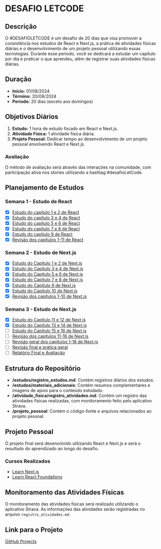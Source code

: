 # DESAFIO LETCODE

## Descrição

O #DESAFIOLETCODE é um desafio de 20 dias que visa promover a consistência nos estudos de React e Next.js, a prática de atividades físicas diárias e o desenvolvimento de um projeto pessoal utilizando essas tecnologias. Durante esse período, você se dedicará a estudar um capítulo por dia e praticar o que aprendeu, além de registrar suas atividades físicas diárias.

## Duração

- **Início:** 01/08/2024
- **Término:** 20/08/2024
- **Período:** 20 dias (exceto aos domingos)

## Objetivos Diários

1. **Estudo:** 1 hora de estudo focado em React e Next.js.
2. **Atividade Física:** 1 atividade física diária.
3. **Projeto Pessoal:** Dedicar tempo ao desenvolvimento de um projeto pessoal envolvendo React e Next.js.

### Avaliação

O método de avaliação será através das interações na comunidade, com participação ativa nos stories utilizando a hashtag #desafioLetCode.

## Planejamento de Estudos

### Semana 1 - Estudo de React

- [x] [Estudo do capítulo 1 e 2 de React](https://github.com/Kianelc/desafio-letcode/issues/1)
- [x] [Estudo do capítulo 3 e 4 de React](https://github.com/Kianelc/desafio-letcode/issues/2)
- [x] [Estudo do capítulo 5 e 6 de React](https://github.com/Kianelc/desafio-letcode/issues/3)
- [x] [Estudo do capítulo 7 e 8 de React](https://github.com/Kianelc/desafio-letcode/issues/4)
- [x] [Estudo do capítulo 9 de React](https://github.com/Kianelc/desafio-letcode/issues/5)
- [x] [Revisão dos capítulos 1-11 de React](https://github.com/Kianelc/desafio-letcode/issues/6)

### Semana 2 - Estudo de Next.js

- [x] [Estudo do Capítulo 1 e 2 de Next.js](https://github.com/Kianelc/desafio-letcode/issues/7)
- [x] [Estudo do Capítulo 3 e 4 de Next.js](https://github.com/Kianelc/desafio-letcode/issues/8)
- [x] [Estudo do Capítulo 5 e 6 de Next.js](https://github.com/Kianelc/desafio-letcode/issues/9)
- [x] [Estudo do Capítulo 7 e 8 de Next.js](https://github.com/Kianelc/desafio-letcode/issues/10)
- [x] [Estudo do Capítulo 9 de Next.js](https://github.com/Kianelc/desafio-letcode/issues/11)
- [x] [Estudo do Capítulo 10 de Next.js](https://github.com/Kianelc/desafio-letcode/issues/12)
- [x] [Revisão dos capítulos 1-10 de Next.js](https://github.com/Kianelc/desafio-letcode/issues/13)

### Semana 3 - Estudo de Next.js

- [x] [Estudo do Capítulo 11 e 12 de Next.js](https://github.com/Kianelc/desafio-letcode/issues/14)
- [x] [Estudo do Capítulo 13 e 14 de Next.js](https://github.com/Kianelc/desafio-letcode/issues/15)
- [ ] [Estudo do Capítulo 15 e 16 de Next.js](https://github.com/Kianelc/desafio-letcode/issues/16)
- [ ] [Revisão dos capítulos 11-16 de Next.js](https://github.com/Kianelc/desafio-letcode/issues/17)
- [ ] [Revisão geral dos capítulos 1-16 de Next.js](https://github.com/Kianelc/desafio-letcode/issues/18)
- [ ] [Revisão final e prática geral](https://github.com/Kianelc/desafio-letcode/issues/19)
- [ ] [Relatório Final e Avaliação](https://github.com/Kianelc/desafio-letcode/issues/20)

## Estrutura do Repositório

- **/estudos/registro_estudos.md**: Contém registros diários dos estudos.
- **/estudos/materiais_adicionais**: Contém resumos complementares e imagens de apoio para o conteúdo estudado.
- **/atividade_fisica/registro_atividades.md**: Contém um registro das atividades físicas realizadas, com monitoramento feito pelo aplicativo Strava.
- **/projeto_pessoal**: Contém o código-fonte e arquivos relacionados ao projeto pessoal.

## Projeto Pessoal

O projeto final será desenvolvido utilizando React e Next.js e será o resultado do aprendizado ao longo do desafio.

### Cursos Realizados

- [Learn Next.js](https://nextjs.org/learn)
- [Learn React Foundations](https://nextjs.org/learn/react-foundations)

## Monitoramento das Atividades Físicas

O monitoramento das atividades físicas será realizado utilizando o aplicativo Strava. As informações das atividades serão registradas no arquivo `registro_atividades.md`.

## Link para o Projeto

[GitHub Projects](https://github.com/users/Kianelc/projects/2)
